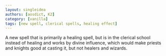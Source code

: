 ```yaml
---
layout: singleidea
authors: [aosdict, K2]
category: [vanilla]
tags: [new spell, clerical spells, healing effect]
---
```

A new spell that is primarily a healing spell, but is in the clerical school
instead of healing and works by divine influence, which would make priests and
knights good at casting it, but not healers and wizards.
